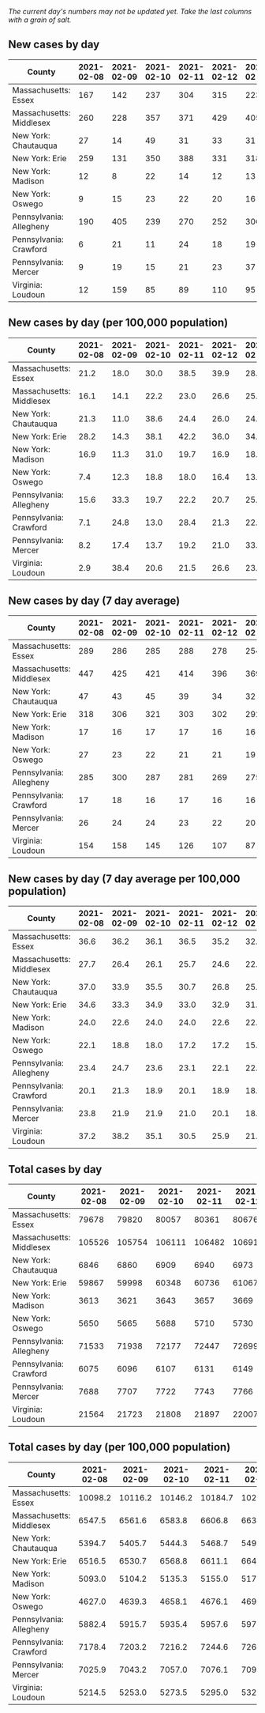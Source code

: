 _The current day's numbers may not be updated yet. Take the last columns with a grain of salt._
## New cases by day

| County | 2021-02-08 | 2021-02-09 | 2021-02-10 | 2021-02-11 | 2021-02-12 | 2021-02-13 | 2021-02-14 |
| --- | --- | --- | --- | --- | --- | --- | --- |
| Massachusetts: Essex | 167 | 142 | 237 | 304 | 315 | 223 | 215 |
| Massachusetts: Middlesex | 260 | 228 | 357 | 371 | 429 | 405 | 340 |
| New York: Chautauqua | 27 | 14 | 49 | 31 | 33 | 31 | 40 |
| New York: Erie | 259 | 131 | 350 | 388 | 331 | 318 | 415 |
| New York: Madison | 12 | 8 | 22 | 14 | 12 | 13 | 11 |
| New York: Oswego | 9 | 15 | 23 | 22 | 20 | 16 | 28 |
| Pennsylvania: Allegheny | 190 | 405 | 239 | 270 | 252 | 306 | 212 |
| Pennsylvania: Crawford | 6 | 21 | 11 | 24 | 18 | 19 | 10 |
| Pennsylvania: Mercer | 9 | 19 | 15 | 21 | 23 | 37 | 19 |
| Virginia: Loudoun | 12 | 159 | 85 | 89 | 110 | 95 | 84 |

## New cases by day (per 100,000 population)

| County | 2021-02-08 | 2021-02-09 | 2021-02-10 | 2021-02-11 | 2021-02-12 | 2021-02-13 | 2021-02-14 |
| --- | --- | --- | --- | --- | --- | --- | --- |
| Massachusetts: Essex | 21.2 | 18.0 | 30.0 | 38.5 | 39.9 | 28.3 | 27.2 |
| Massachusetts: Middlesex | 16.1 | 14.1 | 22.2 | 23.0 | 26.6 | 25.1 | 21.1 |
| New York: Chautauqua | 21.3 | 11.0 | 38.6 | 24.4 | 26.0 | 24.4 | 31.5 |
| New York: Erie | 28.2 | 14.3 | 38.1 | 42.2 | 36.0 | 34.6 | 45.2 |
| New York: Madison | 16.9 | 11.3 | 31.0 | 19.7 | 16.9 | 18.3 | 15.5 |
| New York: Oswego | 7.4 | 12.3 | 18.8 | 18.0 | 16.4 | 13.1 | 22.9 |
| Pennsylvania: Allegheny | 15.6 | 33.3 | 19.7 | 22.2 | 20.7 | 25.2 | 17.4 |
| Pennsylvania: Crawford | 7.1 | 24.8 | 13.0 | 28.4 | 21.3 | 22.5 | 11.8 |
| Pennsylvania: Mercer | 8.2 | 17.4 | 13.7 | 19.2 | 21.0 | 33.8 | 17.4 |
| Virginia: Loudoun | 2.9 | 38.4 | 20.6 | 21.5 | 26.6 | 23.0 | 20.3 |

## New cases by day (7 day average)

| County | 2021-02-08 | 2021-02-09 | 2021-02-10 | 2021-02-11 | 2021-02-12 | 2021-02-13 | 2021-02-14 |
| --- | --- | --- | --- | --- | --- | --- | --- |
| Massachusetts: Essex | 289 | 286 | 285 | 288 | 278 | 254 | 229 |
| Massachusetts: Middlesex | 447 | 425 | 421 | 414 | 396 | 369 | 341 |
| New York: Chautauqua | 47 | 43 | 45 | 39 | 34 | 32 | 32 |
| New York: Erie | 318 | 306 | 321 | 303 | 302 | 292 | 313 |
| New York: Madison | 17 | 16 | 17 | 17 | 16 | 16 | 13 |
| New York: Oswego | 27 | 23 | 22 | 21 | 21 | 19 | 19 |
| Pennsylvania: Allegheny | 285 | 300 | 287 | 281 | 269 | 275 | 268 |
| Pennsylvania: Crawford | 17 | 18 | 16 | 17 | 16 | 16 | 16 |
| Pennsylvania: Mercer | 26 | 24 | 24 | 23 | 22 | 20 | 20 |
| Virginia: Loudoun | 154 | 158 | 145 | 126 | 107 | 87 | 91 |

## New cases by day (7 day average per 100,000 population)

| County | 2021-02-08 | 2021-02-09 | 2021-02-10 | 2021-02-11 | 2021-02-12 | 2021-02-13 | 2021-02-14 |
| --- | --- | --- | --- | --- | --- | --- | --- |
| Massachusetts: Essex | 36.6 | 36.2 | 36.1 | 36.5 | 35.2 | 32.2 | 29.0 |
| Massachusetts: Middlesex | 27.7 | 26.4 | 26.1 | 25.7 | 24.6 | 22.9 | 21.2 |
| New York: Chautauqua | 37.0 | 33.9 | 35.5 | 30.7 | 26.8 | 25.2 | 25.2 |
| New York: Erie | 34.6 | 33.3 | 34.9 | 33.0 | 32.9 | 31.8 | 34.1 |
| New York: Madison | 24.0 | 22.6 | 24.0 | 24.0 | 22.6 | 22.6 | 18.3 |
| New York: Oswego | 22.1 | 18.8 | 18.0 | 17.2 | 17.2 | 15.6 | 15.6 |
| Pennsylvania: Allegheny | 23.4 | 24.7 | 23.6 | 23.1 | 22.1 | 22.6 | 22.0 |
| Pennsylvania: Crawford | 20.1 | 21.3 | 18.9 | 20.1 | 18.9 | 18.9 | 18.9 |
| Pennsylvania: Mercer | 23.8 | 21.9 | 21.9 | 21.0 | 20.1 | 18.3 | 18.3 |
| Virginia: Loudoun | 37.2 | 38.2 | 35.1 | 30.5 | 25.9 | 21.0 | 22.0 |

## Total cases by day

| County | 2021-02-08 | 2021-02-09 | 2021-02-10 | 2021-02-11 | 2021-02-12 | 2021-02-13 | 2021-02-14 |
| --- | --- | --- | --- | --- | --- | --- | --- |
| Massachusetts: Essex | 79678 | 79820 | 80057 | 80361 | 80676 | 80899 | 81114 |
| Massachusetts: Middlesex | 105526 | 105754 | 106111 | 106482 | 106911 | 107316 | 107656 |
| New York: Chautauqua | 6846 | 6860 | 6909 | 6940 | 6973 | 7004 | 7044 |
| New York: Erie | 59867 | 59998 | 60348 | 60736 | 61067 | 61385 | 61800 |
| New York: Madison | 3613 | 3621 | 3643 | 3657 | 3669 | 3682 | 3693 |
| New York: Oswego | 5650 | 5665 | 5688 | 5710 | 5730 | 5746 | 5774 |
| Pennsylvania: Allegheny | 71533 | 71938 | 72177 | 72447 | 72699 | 73005 | 73217 |
| Pennsylvania: Crawford | 6075 | 6096 | 6107 | 6131 | 6149 | 6168 | 6178 |
| Pennsylvania: Mercer | 7688 | 7707 | 7722 | 7743 | 7766 | 7803 | 7822 |
| Virginia: Loudoun | 21564 | 21723 | 21808 | 21897 | 22007 | 22102 | 22186 |

## Total cases by day (per 100,000 population)

| County | 2021-02-08 | 2021-02-09 | 2021-02-10 | 2021-02-11 | 2021-02-12 | 2021-02-13 | 2021-02-14 |
| --- | --- | --- | --- | --- | --- | --- | --- |
| Massachusetts: Essex | 10098.2 | 10116.2 | 10146.2 | 10184.7 | 10224.7 | 10252.9 | 10280.2 |
| Massachusetts: Middlesex | 6547.5 | 6561.6 | 6583.8 | 6606.8 | 6633.4 | 6658.6 | 6679.7 |
| New York: Chautauqua | 5394.7 | 5405.7 | 5444.3 | 5468.7 | 5494.7 | 5519.2 | 5550.7 |
| New York: Erie | 6516.5 | 6530.7 | 6568.8 | 6611.1 | 6647.1 | 6681.7 | 6726.9 |
| New York: Madison | 5093.0 | 5104.2 | 5135.3 | 5155.0 | 5171.9 | 5190.2 | 5205.7 |
| New York: Oswego | 4627.0 | 4639.3 | 4658.1 | 4676.1 | 4692.5 | 4705.6 | 4728.6 |
| Pennsylvania: Allegheny | 5882.4 | 5915.7 | 5935.4 | 5957.6 | 5978.3 | 6003.5 | 6020.9 |
| Pennsylvania: Crawford | 7178.4 | 7203.2 | 7216.2 | 7244.6 | 7265.8 | 7288.3 | 7300.1 |
| Pennsylvania: Mercer | 7025.9 | 7043.2 | 7057.0 | 7076.1 | 7097.2 | 7131.0 | 7148.3 |
| Virginia: Loudoun | 5214.5 | 5253.0 | 5273.5 | 5295.0 | 5321.6 | 5344.6 | 5364.9 |
